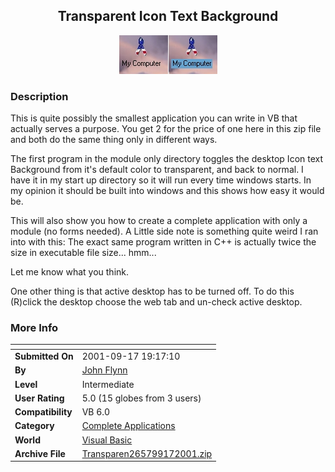 ﻿<div align="center">

## Transparent Icon Text Background

<img src="PIC2001917200338624.jpg">
</div>

### Description

This is quite possibly the smallest application you can write in VB that actually serves a purpose. You get 2 for the price of one here in this zip file and both do the same thing only in different ways.<P>

The first program in the module only directory toggles the desktop Icon text Background from it's default color to transparent, and back to normal. I have it in my start up directory so it will run every time windows starts. In my opinion it should be built into windows and this shows how easy it would be.<P>

This will also show you how to create a complete application with only a module (no forms needed). A Little side note is something quite weird I ran into with this: The exact same program written in C++ is actually twice the size in executable file size... hmm...

<P>Let me know what you think.

<P>One other thing is that active desktop has to be turned off. To do this (R)click the desktop choose the web tab and un-check active desktop.
 
### More Info
 


<span>             |<span>
---                |---
**Submitted On**   |2001-09-17 19:17:10
**By**             |[John Flynn](https://github.com/Planet-Source-Code/PSCIndex/blob/master/ByAuthor/john-flynn.md)
**Level**          |Intermediate
**User Rating**    |5.0 (15 globes from 3 users)
**Compatibility**  |VB 6\.0
**Category**       |[Complete Applications](https://github.com/Planet-Source-Code/PSCIndex/blob/master/ByCategory/complete-applications__1-27.md)
**World**          |[Visual Basic](https://github.com/Planet-Source-Code/PSCIndex/blob/master/ByWorld/visual-basic.md)
**Archive File**   |[Transparen265799172001\.zip](https://github.com/Planet-Source-Code/john-flynn-transparent-icon-text-background__1-27321/archive/master.zip)








